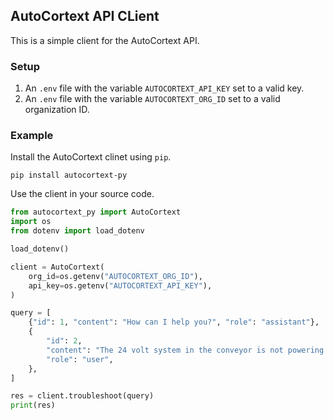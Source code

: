 ## AutoCortext API CLient

This is a simple client for the AutoCortext API.

### Setup

1. An `.env` file with the variable `AUTOCORTEXT_API_KEY` set to a valid key.
1. An `.env` file with the variable `AUTOCORTEXT_ORG_ID` set to a valid organization ID.

### Example

Install the AutoCortext clinet using `pip`.

```shell
pip install autocortext-py
```

Use the client in your source code.

```python
from autocortext_py import AutoCortext
import os
from dotenv import load_dotenv

load_dotenv()

client = AutoCortext(
    org_id=os.getenv("AUTOCORTEXT_ORG_ID"),
    api_key=os.getenv("AUTOCORTEXT_API_KEY"),
)

query = [
    {"id": 1, "content": "How can I help you?", "role": "assistant"},
    {
        "id": 2,
        "content": "The 24 volt system in the conveyor is not powering on.",
        "role": "user",
    },
]

res = client.troubleshoot(query)
print(res)
```
